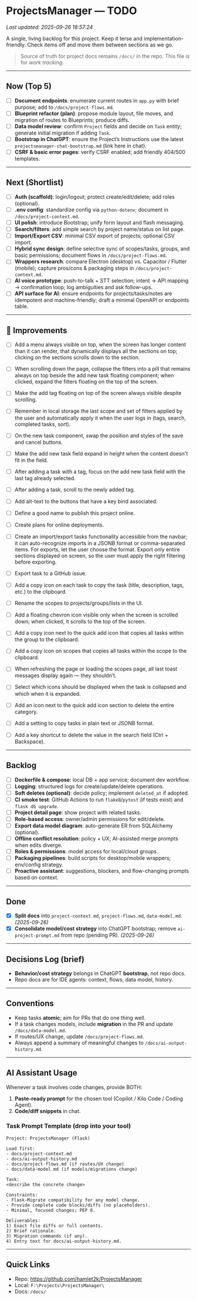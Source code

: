 # ProjectsManager — TODO
_Last updated: 2025-09-26 18:57:24_

A single, living backlog for this project. Keep it terse and implementation-friendly. Check items off and move them between sections as we go.

> Source of truth for project docs remains `/docs/` in the repo. This file is for *work tracking*.

---

## Now (Top 5)
- [ ] **Document endpoints**: enumerate current routes in `app.py` with brief purpose; add to `/docs/project-flows.md`.
- [ ] **Blueprint refactor (plan)**: propose module layout, file moves, and migration of routes to Blueprints; produce diffs.
- [ ] **Data model review**: confirm `Project` fields and decide on `Task` entity; generate initial migration if adding `Task`.
- [ ] **Bootstrap in ChatGPT**: ensure the Project’s Instructions use the latest `projectsmanager-chat-bootstrap.md` (link here in chat).
- [ ] **CSRF & basic error pages**: verify CSRF enabled; add friendly 404/500 templates.

---

## Next (Shortlist)
- [ ] **Auth (scaffold)**: login/logout; protect create/edit/delete; add roles (optional).
- [ ] **.env config**: standardize config via `python-dotenv`; document in `/docs/project-context.md`.
- [ ] **UI polish**: introduce Bootstrap; unify form layout and flash messaging.
- [ ] **Search/filters**: add simple search by project name/status on list page.
- [ ] **Import/Export CSV**: minimal CSV export of projects; optional CSV import.
- [ ] **Hybrid sync design**: define selective sync of scopes/tasks, groups, and basic permissions; document flows in `/docs/project-flows.md`.
- [ ] **Wrappers research**: compare Electron (desktop) vs. Capacitor / Flutter (mobile); capture pros/cons & packaging steps in `/docs/project-context.md`.
- [ ] **AI voice prototype**: push-to-talk + STT selection; intent → API mapping → confirmation loop; log ambiguities and ask follow-ups.
- [ ] **API surface for AI**: ensure endpoints for projects/tasks/notes are idempotent and machine-friendly; draft a minimal OpenAPI or endpoints table.

---

## 🧩 Improvements

- [ ] Add a menu always visible on top, when the screen has longer content than it can render, that dynamically displays all the sections on top; clicking on the sections scrolls down to the section.
- [ ] When scrolling down the page, collapse the filters into a pill that remains always on top beside the add new task floating component; when clicked, expand the filters floating on the top of the screen.
- [ ] Make the add tag floating on top of the screen always visible despite scrolling.
- [ ] Remember in local storage the last scope and set of filters applied by the user and automatically apply it when the user logs in (tags, search, completed tasks, sort).
- [ ] On the new task component, swap the position and styles of the save and cancel buttons.
- [ ] Make the add new task field expand in height when the content doesn't fit in the field.
- [ ] After adding a task with a tag, focus on the add new task field with the last tag already selected.
- [ ] After adding a task, scroll to the newly added tag.
- [ ] Add alt-text to the buttons that have a key bind associated.
- [ ] Define a good name to publish this project online.
- [ ] Create plans for online deployments.
- [ ] Create an import/export tasks functionality accessible from the navbar; it can auto-recognize imports in a JSONB format or comma-separated items. For exports, let the user choose the format. Export only entire sections displayed on screen, so the user must apply the right filtering before exporting.
- [ ] Export task to a GitHub issue.
- [ ] Add a copy icon on each task to copy the task (title, description, tags, etc.) to the clipboard.
- [ ] Rename the scopes to projects/groups/lists in the UI.
- [ ] Add a floating chevron icon visible only when the screen is scrolled down; when clicked, it scrolls to the top of the screen.
- [ ] Add a copy icon next to the quick add icon that copies all tasks within the group to the clipboard.
- [ ] Add a copy icon on scopes that copies all tasks within the scope to the clipboard.
- [ ] When refreshing the page or loading the scopes page, all last toast messages display again — they shouldn’t.
- [ ] Select which icons should be displayed when the task is collapsed and which when it is expanded.
- [ ] Add an icon next to the quick add icon section to delete the entire category.
- [ ] Add a setting to copy tasks in plain text or JSONB format.
- [ ] Add a key shortcut to delete the value in the search field (Ctrl + Backspace).


---

## Backlog
- [ ] **Dockerfile & compose**: local DB + app service; document dev workflow.
- [ ] **Logging**: structured logs for create/update/delete operations.
- [ ] **Soft deletes (optional)**: decide policy; implement `deleted_at` if adopted.
- [ ] **CI smoke test**: GitHub Actions to run `flake8`/`pytest` (if tests exist) and `flask db upgrade`.
- [ ] **Project detail page**: show project with related tasks.
- [ ] **Role-based access**: owner/admin permissions for edit/delete.
- [ ] **Export data model diagram**: auto-generate ER from SQLAlchemy (optional).
- [ ] **Offline conflict resolution**: policy + UX; AI-assisted merge prompts when edits diverge.
- [ ] **Roles & permissions**: model access for local/cloud groups.
- [ ] **Packaging pipelines**: build scripts for desktop/mobile wrappers; env/config strategy.
- [ ] **Proactive assistant**: suggestions, blockers, and flow-changing prompts based on context.

---

## Done
- [x] **Split docs** into `project-context.md`, `project-flows.md`, `data-model.md`. _(2025-09-26)_
- [x] **Consolidate model/cost strategy** into ChatGPT bootstrap; remove `ai-project-prompt.md` from repo (pending PR). _(2025-09-26)_

---

## Decisions Log (brief)
- **Behavior/cost strategy** belongs in ChatGPT **bootstrap**, not repo docs.
- Repo docs are for IDE agents: context, flows, data model, history.

---

## Conventions
- Keep tasks **atomic**; aim for PRs that do one thing well.
- If a task changes models, include **migration** in the PR and update `/docs/data-model.md`.
- If routes/UX change, update `/docs/project-flows.md`.
- Always append a summary of meaningful changes to `/docs/ai-output-history.md`.

---

## AI Assistant Usage
Whenever a task involves code changes, provide BOTH:
1) **Paste-ready prompt** for the chosen tool (Copilot / Kilo Code / Coding Agent).  
2) **Code/diff snippets** in chat.

### Task Prompt Template (drop into your tool)
```
Project: ProjectsManager (Flask)

Load first:
- docs/project-context.md
- docs/ai-output-history.md
- docs/project-flows.md (if routes/UX change)
- docs/data-model.md (if models/migrations change)

Task:
<describe the concrete change>

Constraints:
- Flask-Migrate compatibility for any model change.
- Provide complete code blocks/diffs (no placeholders).
- Minimal, focused changes; PEP 8.

Deliverables:
1) Exact file diffs or full contents.
2) Brief rationale.
3) Migration commands (if any).
4) Entry text for docs/ai-output-history.md.
```

---

## Quick Links
- Repo: https://github.com/hamlet2k/ProjectsManager
- Local: `F:\Projects\ProjectsManager\`
- Docs: `/docs/`

